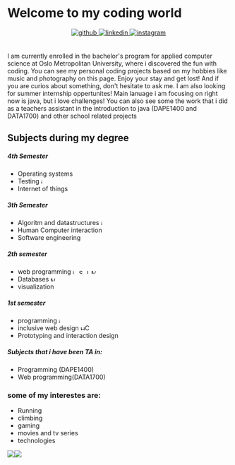 <!--
**jpwiig/jpwiig** is a ✨ _special_ ✨ repository because its `README.md` (this file) appears on your GitHub profile.

Here are some ideas to get you started:

- 🔭 I’m currently working on ...
- 🌱 I’m currently learning ...
- 👯 I’m looking to collaborate on ...
- 🤔 I’m looking for help with ...
- 💬 Ask me about ...
- 📫 How to reach me: ...
- 😄 Pronouns: ...
- ⚡ Fun fact: ...
-->

# Welcome to my  coding world  
  

<div align="center">
<a href="https://github.com/jpwiig" target="_blank">
<img src=https://img.shields.io/badge/github-%2324292e.svg?&style=for-the-badge&logo=github&logoColor=white alt=github style="margin-bottom: 5px;" />
</a>
<a href="https://www.linkedin.com/in/jonpetterwiig" target="_blank">
<img src=https://img.shields.io/badge/linkedin-%231E77B5.svg?&style=for-the-badge&logo=linkedin&logoColor=white alt=linkedin style="margin-bottom: 5px;" />
</a>
<a href="https://www.instagram.com/jpwiig/" target="_blank">
<img src=https://img.shields.io/badge/instagram-%23000000.svg?&style=for-the-badge&logo=instagram&logoColor=white alt=instagram style="margin-bottom: 5px;" />
</a>  
</div>  
  

<br/>  

I am currently enrolled in the bachelor's program for applied computer science at Oslo Metropolitan University, where i discovered the fun with coding. You can see my personal coding projects based on my hobbies like music and photography on this page.  Enjoy your stay and get lost! And if you are curios about something, don't hesitate to ask me. I am also looking for summer internship oppertunites! Main lanuage i am focusing on right now is java, but i love challenges! You can also see some the work that i did as a teachers assistant in the introduction to java (DAPE1400 and DATA1700) and other school related projects

## Subjects during my degree


##### 4th Semester
* Operating systems 
* Testing <img src="https://cdn-icons-png.flaticon.com/512/5968/5968282.png" alt = "java" height = "10" width = "auto">
* Internet of things

##### 3th Semester 
 * Algoritm and datastructures <img src="https://cdn-icons-png.flaticon.com/512/5968/5968282.png" alt = "java" height = "10" width = "auto">
 * Human Computer interaction 
* Software engineering 

##### 2th semester
 * web programming <img src="https://cdn-icons-png.flaticon.com/512/5968/5968282.png" alt = "java" height = "10" width = "auto"> <img src="https://spring.io/images/projects/spring-edf462fec682b9d48cf628eaf9e19521.svg" alt ="Spring Boot" height ="10" > <img src="https://upload.wikimedia.org/wikipedia/commons/thumb/6/6a/JavaScript-logo.png/900px-JavaScript-logo.png?20120221235433" alt ="JavaScript" width = 10> <img src="https://seeklogo.com/images/M/mysql-logo-69B39F7D18-seeklogo.com.png" alt = "MySQL" width = 10>
 * Databases <img src="https://seeklogo.com/images/M/mysql-logo-69B39F7D18-seeklogo.com.png" alt = "MySQL" width = 10>
 * visualization
##### 1st semester
 * programming <img src="https://cdn-icons-png.flaticon.com/512/5968/5968282.png" alt = "java" height = "10" width = "auto">
 * inclusive web design <img src="https://www.w3.org/html/logo/downloads/HTML5_Badge.svg" alt ="HTML 5" height = 10 width = "auto"><img src="https://upload.wikimedia.org/wikipedia/commons/thumb/d/d5/CSS3_logo_and_wordmark.svg/544px-CSS3_logo_and_wordmark.svg.png?20160530175649" alt ="CSS" height = 14 width = "auto">
 * Prototyping and interaction design
 
  

##### Subjects that i have been TA in: 
* Programming (DAPE1400)
* Web programming(DATA1700)

### some of my interestes are:   
  

+ Running
+ climbing
+ gaming
+ movies and tv series
+ technologies  
  
  
<div>
<img src="https://github-readme-stats.vercel.app/api/top-langs/?username=jpwiig&theme=highcontrast&layout=compact"  /><img src ="https://github-readme-stats.vercel.app/api?username=jpwiig&theme=highcontrast&show_icons=true&count_private=true&layout=compact"/>
</div>
<br />


